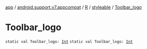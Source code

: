 [app](../../../index.md) / [android.support.v7.appcompat](../../index.md) / [R](../index.md) / [styleable](index.md) / [Toolbar_logo](./-toolbar_logo.md)

# Toolbar_logo

`static val Toolbar_logo: `[`Int`](https://kotlinlang.org/api/latest/jvm/stdlib/kotlin/-int/index.html)
`static val Toolbar_logo: `[`Int`](https://kotlinlang.org/api/latest/jvm/stdlib/kotlin/-int/index.html)